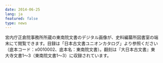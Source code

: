 ```yaml
---
date: 2014-06-25
lang: ja
featured: false
type: news
---
```

宮内庁正倉院事務所所蔵の東南院文書のデジタル画像が、史料編纂所図書室の端末にて閲覧できます。目録は「日本古文書ユニオンカタログ」より参照ください（底本コード：x0010002、底本名：東南院文書）。翻刻は『大日本古文書』東大寺文書1～3（東南院文書1～3）に収録されています。
